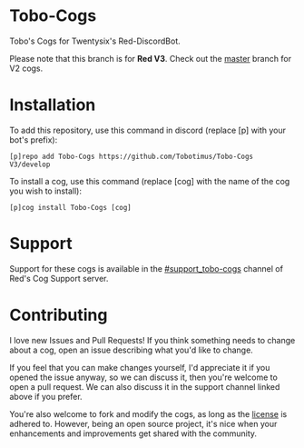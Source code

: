 # Tobo-Cogs
Tobo's Cogs for Twentysix's Red-DiscordBot.

Please note that this branch is for **Red V3**. Check out the [master](../../tree/master) branch for V2 cogs.

# Installation

To add this repository, use this command in discord (replace [p] with your bot's prefix):

    [p]repo add Tobo-Cogs https://github.com/Tobotimus/Tobo-Cogs V3/develop

To install a cog, use this command (replace [cog] with the name of the cog you wish to install):

    [p]cog install Tobo-Cogs [cog]

# Support

Support for these cogs is available in the [#support_tobo-cogs](https://discord.gg/c2YXKZF) channel of Red's Cog Support server.

# Contributing

I love new Issues and Pull Requests! If you think something needs to change about a cog, open an issue describing what you'd like to change.

If you feel that you can make changes yourself, I'd appreciate it if you opened the issue anyway, so we can discuss it, then you're welcome to open a pull request. We can also discuss it in the support channel linked above if you prefer.

You're also welcome to fork and modify the cogs, as long as the [license](LICENSE) is adhered to. However, being an open source project, it's nice when your enhancements and improvements get shared with the community.
